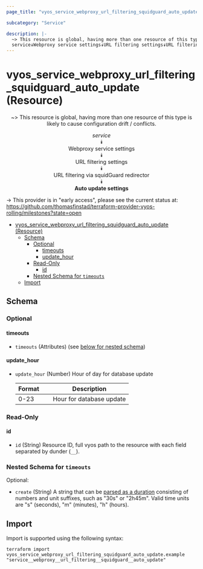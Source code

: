 ```yaml
---
page_title: "vyos_service_webproxy_url_filtering_squidguard_auto_update Resource - vyos"

subcategory: "Service"

description: |-
  ~> This resource is global, having more than one resource of this type is likely to cause configuration drift / conflicts.
  service⯯Webproxy service settings⯯URL filtering settings⯯URL filtering via squidGuard redirector⯯Auto update settings
---
```


# vyos_service_webproxy_url_filtering_squidguard_auto_update (Resource)
<center>

~> This resource is global, having more than one resource of this type is likely to cause configuration drift / conflicts.

*service*  
⯯  
Webproxy service settings  
⯯  
URL filtering settings  
⯯  
URL filtering via squidGuard redirector  
⯯  
**Auto update settings**


</center>

-> This provider is in "early access", please see the current status at: https://github.com/thomasfinstad/terraform-provider-vyos-rolling/milestones?state=open

<!--TOC-->

- [vyos_service_webproxy_url_filtering_squidguard_auto_update (Resource)](#vyos_service_webproxy_url_filtering_squidguard_auto_update-resource)
  - [Schema](#schema)
    - [Optional](#optional)
      - [timeouts](#timeouts)
      - [update_hour](#update_hour)
    - [Read-Only](#read-only)
      - [id](#id)
    - [Nested Schema for `timeouts`](#nested-schema-for-timeouts)
  - [Import](#import)

<!--TOC-->

<!-- schema generated by tfplugindocs -->
## Schema

### Optional

#### timeouts
- `timeouts` (Attributes) (see [below for nested schema](#nestedatt--timeouts))
#### update_hour
- `update_hour` (Number) Hour of day for database update

    |  Format  &emsp;|  Description               |
    |----------|----------------------------|
    |  0-23    &emsp;|  Hour for database update  |

### Read-Only

#### id
- `id` (String) Resource ID, full vyos path to the resource with each field separated by dunder (`__`).

<a id="nestedatt--timeouts"></a>
### Nested Schema for `timeouts`

Optional:

- `create` (String) A string that can be [parsed as a duration](https://pkg.go.dev/time#ParseDuration) consisting of numbers and unit suffixes, such as &#34;30s&#34; or &#34;2h45m&#34;. Valid time units are &#34;s&#34; (seconds), &#34;m&#34; (minutes), &#34;h&#34; (hours).

## Import

Import is supported using the following syntax:

```shell
terraform import vyos_service_webproxy_url_filtering_squidguard_auto_update.example "service__webproxy__url_filtering__squidguard__auto_update"
```
